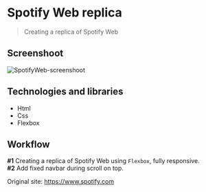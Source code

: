 # Spotify Web replica
> Creating a replica of Spotify Web

## Screenshoot
![SpotifyWeb-screenshoot](https://i.imgur.com/vd1z7L3.jpg)

## Technologies and libraries
* Html
* Css
* Flexbox


## Workflow
**#1** Creating a replica of Spotify Web using `Flexbox`, fully responsive.  
**#2** Add fixed navbar during scroll on top.  

Original site: https://www.spotify.com
